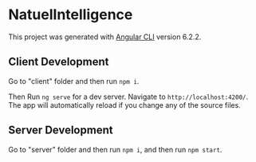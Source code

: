 # NatuelIntelligence

This project was generated with [Angular CLI](https://github.com/angular/angular-cli) version 6.2.2.

## Client Development 

Go to "client" folder and then run `npm i`.

Then Run `ng serve` for a dev server. Navigate to `http://localhost:4200/`. The app will automatically reload if you change any of the source files.

## Server Development 

Go to "server" folder and then run `npm i`, and then run `npm start`.



